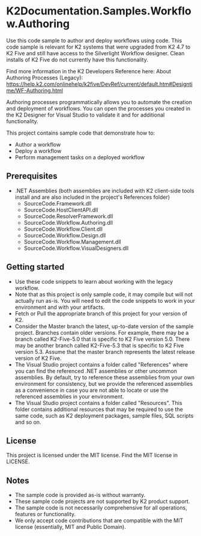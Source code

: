 # K2Documentation.Samples.Workflow.Authoring
Use this code sample to author and deploy workflows using code. This code sample is relevant for K2 systems that were upgraded from K2 4.7 to K2 Five and still have access to the Silverlight Workflow designer. Clean installs of K2 Five do not currently have this functionality.

Find more information in the K2 Developers Reference here:
About Authoring Processes (Legacy): https://help.k2.com/onlinehelp/k2five/DevRef/current/default.htm#Designtime/WF-Authoring.html

Authoring processes programmatically allows you to automate the creation and deployment of workflows. You can open the processes you created in the K2 Designer for Visual Studio to validate it and for additional functionality.

This project contains sample code that demonstrate how to:
* Author a workflow
* Deploy a workflow
* Perform management tasks on a deployed workflow

## Prerequisites
* .NET Assemblies (both assemblies are included with K2 client-side tools install and are also included in the project's References folder)
  * SourceCode.Framework.dll
  * SourceCode.HostClientAPI.dll
  * SourceCode.ResolverFramework.dll
  * SourceCode.Workflow.Authoring.dll
  * SourceCode.Workflow.Client.dll
  * SourceCode.Workflow.Design.dll
  * SourceCode.Workflow.Management.dll
  * SourceCode.Workflow.VisualDesigners.dll

## Getting started
* Use these code snippets to learn about working with the legacy workflow.
* Note that as this project is only sample code, it may compile but will not actually run as-is. You will need to edit the code snippets to work in your environment and with your artifacts.
* Fetch or Pull the appropriate branch of this project for your version of K2.
* Consider the Master branch the latest, up-to-date version of the sample project. Branches contain older versions. For example, there may be a branch called K2-Five-5.0 that is specific to K2 Five version 5.0. There may be another branch called K2-Five-5.3 that is specific to K2 Five version 5.3. Assume that the master branch represents the latest release version of K2 Five.
* The Visual Studio project contains a folder called "References" where you can find the referenced .NET assemblies or other uncommon assemblies. By default, try to reference these assemblies from your own environment for consistency, but we provide the referenced assemblies as a convenience in case you are not able to locate or use the referenced assemblies in your environment.
* The Visual Studio project contains a folder called "Resources". This folder contains additional resources that may be required to use the same code, such as K2 deployment packages, sample files, SQL scripts and so on.
   
## License
This project is licensed under the MIT license. Find the MIT license in LICENSE.

## Notes
* The sample code is provided as-is without warranty.
* These sample code projects are not supported by K2 product support.
* The sample code is not necessarily comprehensive for all operations, features or functionality.
* We only accept code contributions that are compatible with the MIT license (essentially, MIT and Public Domain).
